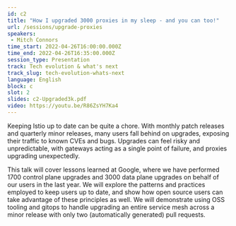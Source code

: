 ```yaml
---
id: c2
title: "How I upgraded 3000 proxies in my sleep - and you can too!"
url: /sessions/upgrade-proxies
speakers:
 - Mitch Connors
time_start: 2022-04-26T16:00:00.000Z
time_end: 2022-04-26T16:35:00.000Z
session_type: Presentation
track: Tech evolution & what's next
track_slug: tech-evolution-whats-next
language: English
block: c
slot: 2
slides: c2-Upgraded3k.pdf
video: https://youtu.be/R86ZsYH7Ka4
---
```


Keeping Istio up to date can be quite a chore. With monthly patch releases and quarterly minor releases, many users fall behind on upgrades, exposing their traffic to known CVEs and bugs. Upgrades can feel risky and unpredictable, with gateways acting as a single point of failure, and proxies upgrading unexpectedly. 
 
This talk will cover lessons learned at Google, where we have performed 1700 control plane upgrades and 3000 data plane upgrades on behalf of our users in the last year. We will explore the patterns and practices employed to keep users up to date, and show how open source users can take advantage of these principles as well. We will demonstrate using OSS tooling and gitops to handle upgrading an entire service mesh across a minor release with only two (automatically generated) pull requests.